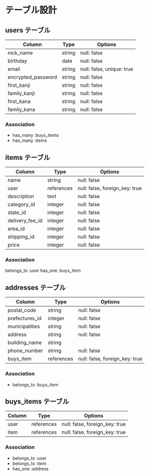 # テーブル設計

## users テーブル

| Column               | Type     | Options                   |
| ----------           | ------   | --------------------------|
| nick_name            | string   | null: false               |
| birthday             | date     | null: false               |
| email                | string   | null: false, unique: true |
| encrypted_password   | string   | null: false               |
| first_kanji          | string   | null: false               |
| family_kanji         | string   | null: false               |
| first_kana           | string   | null: false               |
| family_kana          | string   | null: false               |

### Association

- has_many :buys_items
- has_many :items

## items テーブル

| Column          | Type         | Options                        |
| --------------- | ------------ | ------------------------------ |
| name            | string       | null: false                    |
| user            | references   | null: false, foreign_key: true |
| description     | text         | null: false                    |
| category_id     | integer      | null: false                    |
| state_id        | integer      | null: false                    |
| delivery_fee_id | integer      | null: false                    |
| area_id         | integer      | null: false                    |
| shipping_id     | integer      | null: false                    |
| price           | integer      | null: false                    |

### Association

  belongs_to :user
  has_one    :buys_item

## addresses テーブル

| Column            | Type        | Options                        |
| --------------    | ----------- | ------------------------------ |
| postal_code       | string      | null: false                    |
| prefectures_id    | integer     | null: false                    |
| municipalities    | string      | null: false                    |
| address           | string      | null: false                    |
| building_name     | string      |                                |
| phone_number      | string      | null: false                    |
| buys_item         | references  | null: false, foreign_key: true |


### Association

- belongs_to :buys_item


## buys_items テーブル

| Column | Type       | Options                        |
| ------ | ---------- | ------------------------------ |
| user   | references | null: false, foreign_key: true |
| item   | references | null: false, foreign_key: true |

### Association

- belongs_to :user
- belongs_to :item
- has_one    :address